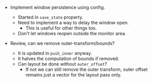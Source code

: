 * Implement window persistence using config.
    - Started in `save_state` property.
    - Need to implement a way to delay the window open.
        - This is useful for other things too.
    - Don't let windows reopen outside the monitor area.

* Review, can we remove outer-transform/bounds?
    - It is updated in `push_inner` anyway.
    - It halves the computation of bounds if removed.
    - Can layout be done without `outer_offset`?
        - If not we can still remove the outer transform, outer offset remains just a vector for the layout pass only.